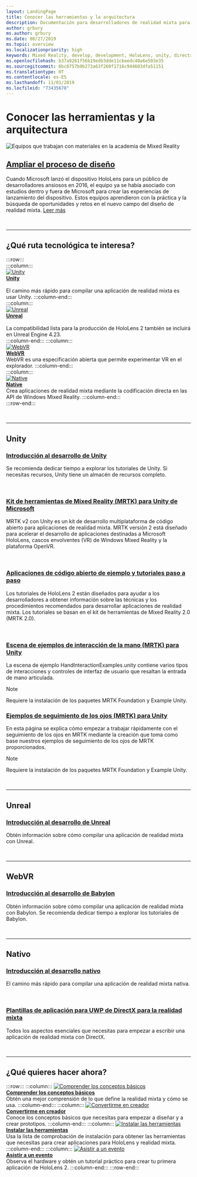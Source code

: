 ```yaml
---
layout: LandingPage
title: Conocer las herramientas y la arquitectura
description: Documentación para desarrolladores de realidad mixta para HoloLens y cascos envolventes.
author: grbury
ms.author: grbury
ms.date: 08/27/2019
ms.topic: overview
ms.localizationpriority: high
keywords: Mixed Reality, develop, development, HoloLens, unity, directx
ms.openlocfilehash: b37a9261f56b19edb3dde11cbeedc40a6e503e35
ms.sourcegitcommit: 6bc6757b9b273a63f260f1716c944603dfa51151
ms.translationtype: HT
ms.contentlocale: es-ES
ms.lasthandoff: 11/01/2019
ms.locfileid: "73435678"
---
```

# <a name="learn-the-tools-and-architecture"></a>Conocer las herramientas y la arquitectura


![Equipos que trabajan con materiales en la academia de Mixed Reality](images/Development_Hero.png)

## <a name="expand-your-design-processcase-study-expanding-the-design-process-for-mixed-realitymd"></a>[Ampliar el proceso de diseño](case-study-expanding-the-design-process-for-mixed-reality.md)

Cuando Microsoft lanzó el dispositivo HoloLens para un público de desarrolladores ansiosos en 2016, el equipo ya se había asociado con estudios dentro y fuera de Microsoft para crear las experiencias de lanzamiento del dispositivo. Estos equipos aprendieron con la práctica y la búsqueda de oportunidades y retos en el nuevo campo del diseño de realidad mixta. [Leer más](case-study-expanding-the-design-process-for-mixed-reality.md)


<br>

---


## <a name="what-technology-path-are-you-interested-in"></a>¿Qué ruta tecnológica te interesa? 


:::row:::   
    :::column:::    
       [![Unity](images/unity_logo.png)](development.md#unity)<br>
        **[Unity](development.md#unity)**<br>   
        El camino más rápido para compilar una aplicación de realidad mixta es usar Unity. 
    :::column-end:::    
    :::column:::    
        [![Unreal](images/Unreal_logo.png)](development.md#unreal)<br>
         **[Unreal](development.md#unreal)**<br>    
        La compatibilidad lista para la producción de HoloLens 2 también se incluirá en Unreal Engine 4.23.    
    :::column-end:::
    :::column:::    
        [![WebVR](images/WebVR_logo.png)](development.md#webvr)<br>
        **[WebVR](development.md#webvr)**<br>
        WebVR es una especificación abierta que permite experimentar VR en el explorador. 
    :::column-end:::        
    :::column:::    
        [![Native](images/VisualStudio-small_logo.png)](development.md#native)<br>
        **[Native](development.md#native)**<br> 
        Crea aplicaciones de realidad mixta mediante la codificación directa en las API de Windows Mixed Reality. 
    :::column-end:::    
:::row-end:::

<br>

---

## <a name="unity"></a>Unity


### <a name="unity-development-overviewunity-development-overviewmd"></a>[Introducción al desarrollo de Unity](unity-development-overview.md)
Se recomienda dedicar tiempo a explorar los tutoriales de Unity. Si necesitas recursos, Unity tiene un almacén de recursos completo. 

<br>

### <a name="microsofts-mixed-reality-toolkit-mrtk-for-unitymrtk-getting-startedmd"></a>[Kit de herramientas de Mixed Reality (MRTK) para Unity de Microsoft](mrtk-getting-started.md)
MRTK v2 con Unity es un kit de desarrollo multiplataforma de código abierto para aplicaciones de realidad mixta. MRTK versión 2 está diseñado para acelerar el desarrollo de aplicaciones destinadas a Microsoft HoloLens, cascos envolventes (VR) de Windows Mixed Reality y la plataforma OpenVR.

<br>

### <a name="open-source-sample-apps-and-step-by-step-tutorialstutorialsmd"></a>[Aplicaciones de código abierto de ejemplo y tutoriales paso a paso](tutorials.md)
Los tutoriales de HoloLens 2 están diseñados para ayudar a los desarrolladores a obtener información sobre las técnicas y los procedimientos recomendados para desarrollar aplicaciones de realidad mixta. Los tutoriales se basan en el kit de herramientas de Mixed Reality 2.0 (MRTK 2.0).

<br>

### <a name="hand-interaction-examples-scene-mrtk-for-unityhttpsmicrosoftgithubiomixedrealitytoolkit-unitydocumentationgettingstartedwiththemrtkhtmlopen-and-run-the-handinteractionexamples-scene-in-editor"></a>[Escena de ejemplos de interacción de la mano (MRTK) para Unity](https://microsoft.github.io/MixedRealityToolkit-Unity/Documentation/GettingStartedWithTheMRTK.html#open-and-run-the-handinteractionexamples-scene-in-editor)
La escena de ejemplo HandInteractionExamples.unity contiene varios tipos de interacciones y controles de interfaz de usuario que resaltan la entrada de mano articulada.
>[!NOTE]
>Requiere la instalación de los paquetes MRTK Foundation y Example Unity.

### <a name="eye-tracking-examples-mrtk-for-unityhttpsmicrosoftgithubiomixedrealitytoolkit-unitydocumentationeyetrackingeyetracking_examplesoverviewhtml"></a>[Ejemplos de seguimiento de los ojos (MRTK) para Unity](https://microsoft.github.io/MixedRealityToolkit-Unity/Documentation/EyeTracking/EyeTracking_ExamplesOverview.html)
En esta página se explica cómo empezar a trabajar rápidamente con el seguimiento de los ojos en MRTK mediante la creación que toma como base nuestros ejemplos de seguimiento de los ojos de MRTK proporcionados.
>[!NOTE]
>Requiere la instalación de los paquetes MRTK Foundation y Example Unity.

<br>

---

## <a name="unreal"></a>Unreal

### <a name="unreal-development-overviewunreal-development-overviewmd"></a>[Introducción al desarrollo de Unreal](unreal-development-overview.md)
Obtén información sobre cómo compilar una aplicación de realidad mixta con Unreal.

<br>

---

## <a name="webvr"></a>WebVR    

### <a name="babylon-development-overviewhttpsdocbabylonjscom"></a>[Introducción al desarrollo de Babylon](https://doc.babylonjs.com/)  
Obtén información sobre cómo compilar una aplicación de realidad mixta con Babylon. Se recomienda dedicar tiempo a explorar los tutoriales de Babylon.

<br>

---

## <a name="native"></a>Nativo


### <a name="native-development-overviewdirectx-development-overviewmd"></a>[Introducción al desarrollo nativo](directx-development-overview.md)
El camino más rápido para compilar una aplicación de realidad mixta nativa.

<br>

### <a name="directx-uwp-app-templates-for-mixed-realityhttpsmarketplacevisualstudiocomitemsitemnamewindowsmixedrealityteamwindowsmixedrealityapptemplatesvsix"></a>[Plantillas de aplicación para UWP de DirectX para la realidad mixta](https://marketplace.visualstudio.com/items?itemName=WindowsMixedRealityteam.WindowsMixedRealityAppTemplatesVSIX)
Todos los aspectos esenciales que necesitas para empezar a escribir una aplicación de realidad mixta con DirectX.

<br>

---


## <a name="what-would-you-like-to-do-next"></a>¿Qué quieres hacer ahora?


:::row:::
    :::column:::
       [![Comprender los conceptos básicos](images/icon-lightbulb.jpg)](index.md#understand-the-basics)<br>
        **[Comprender los conceptos básicos](index.md#understand-the-basics)**<br>
        Obtén una mejor comprensión de lo que define la realidad mixta y cómo se usa.
    :::column-end:::
    :::column:::
        [![Convertirme en creador](images/icon-design.jpg)](design.md)<br>
         **[Convertirme en creador](design.md)**<br>
        Conoce los conceptos básicos que necesitas para empezar a diseñar y a crear prototipos.
    :::column-end:::
    :::column:::
        [![Instalar las herramientas](images/icon-developer.jpg)](install-the-tools.md)<br>
         **[Instalar las herramientas](install-the-tools.md)**<br>
        Usa la lista de comprobación de instalación para obtener las herramientas que necesitas para crear aplicaciones para HoloLens y realidad mixta.
    :::column-end:::
    :::column:::
        [![Asistir a un evento](images/icon-calendar.jpg)](sf-academy-events.md)<br>
         **[Asistir a un evento](sf-academy-events.md)**<br>
        Observa el hardware y obtén un tutorial práctico para crear tu primera aplicación de HoloLens 2.
    :::column-end:::
:::row-end:::


<br>

<br>
